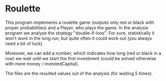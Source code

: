 # Roulette

This program implements a roulette game (outputs only red or black with proper probabilities) and a Player, who plays the game. In the analysis program we analyse the strategy "double-if-loss". For sure, statistically it won't work in the long run, but quite often it could work out (you always need a bit of luck). 

Moreover, we can add a number, which indicates how long (red or black in a row) we wait until we start the first investment (could be solved otherwise with more money / investedCapital).

The files are the resulted values out of the analysis (for waiting 5 times). 

